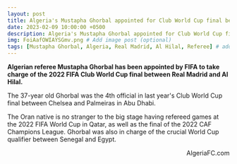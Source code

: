 ```yaml
---
layout: post
title: Algeria's Mustapha Ghorbal appointed for Club World Cup final between Real Madrid and Hilal
date: 2023-02-09 10:00:00 +0500
description: Algeria's Mustapha Ghorbal appointed for Club World Cup final between Real Madrid and Hilal # Add post description (optional)
img: FoiAafOWIAYSGmv.png # Add image post (optional)
tags: [Mustapha Ghorbal, Algeria, Real Madrid, Al Hilal, Referee] # add tag
---
```

**Algerian referee Mustapha Ghorbal has been appointed by FIFA to take charge of the 2022 FIFA Club World Cup final between Real Madrid and Al Hilal.**

The 37-year old Ghorbal was the 4th official in last year's Club World Cup final between Chelsea and Palmeiras in Abu Dhabi. 

The Oran native is no stranger to the big stage having refereed games at the 2022 FIFA World Cup in Qatar, as well as the final of the 2022 CAF Champions League. Ghorbal was also in charge of the crucial World Cup qualifier between Senegal and Egypt.

<p style="text-align:right">AlgeriaFC.com</p>
